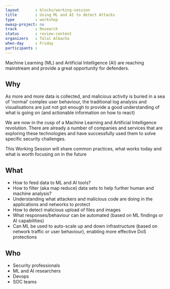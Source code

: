 ```yaml
---
layout       : blocks/working-session
title        : Using ML and AI to detect Attacks
type         : workshop
owasp-project: no
track        : Research
status       : review-content
organizers   : Talal Albacha
when-day     : Friday
participants :
---
```


Machine Learning (ML) and Artificial Intelligence (AI) are reaching mainstream and provide a great opportunity for defenders.

## Why

As more and more data is collected, and malicious activity is buried in a sea of 'normal' complex user behaviour, the traditional log analysis and visualisations are
just not got enough to provide a good understanding of what is going on (and actionable information on how to react)

We are now in the cusp of a Machine Learning and Artificial Intelligence revolution. There are already a number of companies and services that are exploring these technologies and have successfully used them to solve specific security challenges.

This Working Session will share common practices, what works today and what is worth focusing on in the future

## What

 - How to feed data to ML and AI tools?
 - How to filter (aka map reduce) data sets to help further human and machine analysis?
 - Understanding what attackers and malicious code are doing in the applications and networks to protect
 - How to detect malicious upload of files and images
 - What responses/behaviour can be automated (based on ML findings or AI capabilities)
 - Can ML be used to auto-scale up and down infrastructure (based on network traffic or user behaviour), enabling more effective DoS protections

## Who

 - Security professionals
 - ML and AI researchers
 - Devops
 - SOC teams